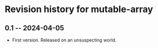 # Revision history for mutable-array

## 0.1 -- 2024-04-05

* First version. Released on an unsuspecting world.
